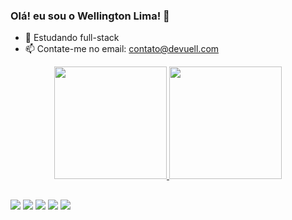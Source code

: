 ### Olá! eu sou o Wellington Lima! 👋

- 🌱 Estudando full-stack
- 📫 Contate-me no email: contato@devuell.com

<div align="center">
  <a href="https://github.com/rafaballerini">
  <img height="180px" src="https://github-readme-stats.vercel.app/api?username=WelIingtonLima&show_icons=true&theme=blue-green&include_all_commits=true&count_private=true"/>
  <img height="180px" src="https://github-readme-stats.vercel.app/api/top-langs/?username=WelIingtonLima&layout=compact&langs_count=7&theme=blue-green"/>
</div>

  ##
  
  <div>
    <a href="https://api.whatsapp.com/send?phone=5512996139924" target="_blank"><img src="https://img.shields.io/badge/WhatsApp-25D366?style=for-the-badge&logo=whatsapp&logoColor=white" target="_blank"></a>
    <a href="https://www.instagram.com/uelitu.37/" target="_blank"><img src="https://img.shields.io/badge/-Instagram-%23E4405F?style=for-the-badge&logo=instagram&logoColor=white" target="_blank"></a>
    <a href="https://www.facebook.com/wellington.candido.lima/" target="_blank"><img src="https://img.shields.io/badge/Facebook-1877F2?style=for-the-badge&logo=facebook&logoColor=white" target="_blank"></a>
    <a href = "mailto:contato@devuel.com"><img src="https://img.shields.io/badge/Gmail-D14836?style=for-the-badge&logo=gmail&logoColor=white" target="_blank"></a>
    <a href="https://www.linkedin.com/in/wellingtonlima37/" target="_blank"><img src="https://img.shields.io/badge/-LinkedIn-%230077B5?style=for-the-badge&logo=linkedin&logoColor=white" target="_blank"></a> 
  </div>
